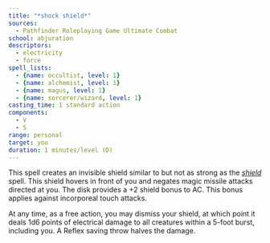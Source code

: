 ```yaml
---
title: "*shock shield*"
sources:
  - Pathfinder Roleplaying Game Ultimate Combat
school: abjuration
descriptors:
  - electricity
  - force
spell_lists:
  - {name: occultist, level: 1}
  - {name: alchemist, level: 1}
  - {name: magus, level: 1}
  - {name: sorcerer/wizard, level: 1}
casting_time: 1 standard action
components:
  - V
  - S
range: personal
target: you
duration: 1 minutes/level (D)
---
```


This spell creates an invisible shield similar to but not as strong as the [*shield*](/spells/shield/) spell. This shield hovers in front of you and negates magic missile attacks directed at you. The disk provides a +2 shield bonus to AC. This bonus applies against incorporeal touch attacks.

At any time, as a free action, you may dismiss your shield, at which point it deals 1d6 points of electrical damage to all creatures within a 5-foot burst, including you. A Reflex saving throw halves the damage.

